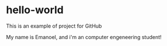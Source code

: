 # hello-world
This is an example of project for GitHub

My name is Emanoel, and i'm an computer engeneering student!
